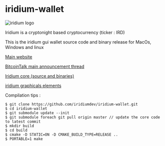 # iridium-wallet

![iridium logo](https://avatars1.githubusercontent.com/u/31619794?s=460&v=4)

Iridium is a cryptonight based cryptocurrency (ticker : IRD)

This is the iridium gui wallet source code and binary release for MacOs, Windows and linux

[Main website](http://ird.cash)

[BitcoinTalk main announcement thread](https://bitcointalk.org/index.php?topic=2150442.0;all)

[Iridium core (source and binaries)](https://github.com/iridiumdev/iridium)

[iridium graphicals elements](https://github.com/iridiumdev/iridium-graphics)

Compilation tips : 

```
$ git clone https://github.com/iridiumdev/iridium-wallet.git
$ cd iridium-wallet
$ git submodule update --init
$ git submodule foreach git pull origin master // update the core code to latest commit 
$ mkdir build
$ cd build
$ cmake -D STATIC=ON -D CMAKE_BUILD_TYPE=RELEASE ..
$ PORTABLE=1 make
```
